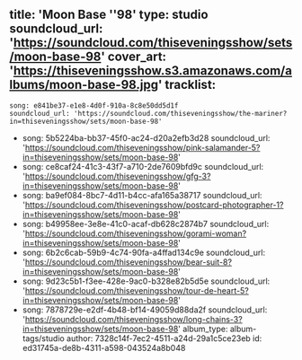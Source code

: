 title: 'Moon Base ''98'
type: studio
soundcloud_url: 'https://soundcloud.com/thiseveningsshow/sets/moon-base-98'
cover_art: 'https://thiseveningsshow.s3.amazonaws.com/albums/moon-base-98.jpg'
tracklist:
  -
    song: e841be37-e1e8-4d0f-910a-8c8e50dd5d1f
    soundcloud_url: 'https://soundcloud.com/thiseveningsshow/the-mariner?in=thiseveningsshow/sets/moon-base-98'
  -
    song: 5b5224ba-bb37-45f0-ac24-d20a2efb3d28
    soundcloud_url: 'https://soundcloud.com/thiseveningsshow/pink-salamander-5?in=thiseveningsshow/sets/moon-base-98'
  -
    song: ce8caf24-41c3-43f7-a710-2de7609bfd9c
    soundcloud_url: 'https://soundcloud.com/thiseveningsshow/gfg-3?in=thiseveningsshow/sets/moon-base-98'
  -
    song: ba9ef084-8bc7-4d11-b4cc-afa165a38717
    soundcloud_url: 'https://soundcloud.com/thiseveningsshow/postcard-photographer-1?in=thiseveningsshow/sets/moon-base-98'
  -
    song: b49958ee-3e8e-41c0-acaf-db628c2874b7
    soundcloud_url: 'https://soundcloud.com/thiseveningsshow/gorami-woman?in=thiseveningsshow/sets/moon-base-98'
  -
    song: 6b2c6cab-59b9-4c74-90fa-a4ffad134c9e
    soundcloud_url: 'https://soundcloud.com/thiseveningsshow/bear-suit-8?in=thiseveningsshow/sets/moon-base-98'
  -
    song: 9d23c5b1-f3ee-428e-9ac0-b328e82b5d5e
    soundcloud_url: 'https://soundcloud.com/thiseveningsshow/tour-de-heart-5?in=thiseveningsshow/sets/moon-base-98'
  -
    song: 7878729e-e2df-4b48-bf14-49059d88da2f
    soundcloud_url: 'https://soundcloud.com/thiseveningsshow/long-chains-3?in=thiseveningsshow/sets/moon-base-98'
album_type: album-tags/studio
author: 7328c14f-7ec2-4511-a24d-29a1c5ce23eb
id: ed31745a-de8b-4311-a598-043524a8b048
